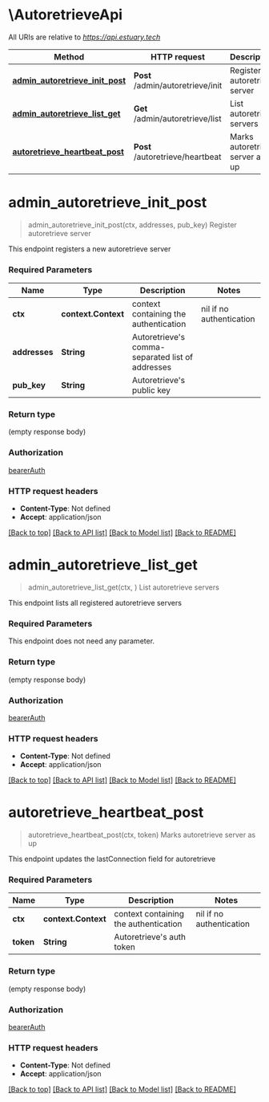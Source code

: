 # \AutoretrieveApi

All URIs are relative to *https://api.estuary.tech*

Method | HTTP request | Description
------------- | ------------- | -------------
[**admin_autoretrieve_init_post**](AutoretrieveApi.md#admin_autoretrieve_init_post) | **Post** /admin/autoretrieve/init | Register autoretrieve server
[**admin_autoretrieve_list_get**](AutoretrieveApi.md#admin_autoretrieve_list_get) | **Get** /admin/autoretrieve/list | List autoretrieve servers
[**autoretrieve_heartbeat_post**](AutoretrieveApi.md#autoretrieve_heartbeat_post) | **Post** /autoretrieve/heartbeat | Marks autoretrieve server as up


# **admin_autoretrieve_init_post**
> admin_autoretrieve_init_post(ctx, addresses, pub_key)
Register autoretrieve server

This endpoint registers a new autoretrieve server

### Required Parameters

Name | Type | Description  | Notes
------------- | ------------- | ------------- | -------------
 **ctx** | **context.Context** | context containing the authentication | nil if no authentication
  **addresses** | **String**| Autoretrieve&#39;s comma-separated list of addresses | 
  **pub_key** | **String**| Autoretrieve&#39;s public key | 

### Return type

 (empty response body)

### Authorization

[bearerAuth](../README.md#bearerAuth)

### HTTP request headers

 - **Content-Type**: Not defined
 - **Accept**: application/json

[[Back to top]](#) [[Back to API list]](../README.md#documentation-for-api-endpoints) [[Back to Model list]](../README.md#documentation-for-models) [[Back to README]](../README.md)

# **admin_autoretrieve_list_get**
> admin_autoretrieve_list_get(ctx, )
List autoretrieve servers

This endpoint lists all registered autoretrieve servers

### Required Parameters
This endpoint does not need any parameter.

### Return type

 (empty response body)

### Authorization

[bearerAuth](../README.md#bearerAuth)

### HTTP request headers

 - **Content-Type**: Not defined
 - **Accept**: application/json

[[Back to top]](#) [[Back to API list]](../README.md#documentation-for-api-endpoints) [[Back to Model list]](../README.md#documentation-for-models) [[Back to README]](../README.md)

# **autoretrieve_heartbeat_post**
> autoretrieve_heartbeat_post(ctx, token)
Marks autoretrieve server as up

This endpoint updates the lastConnection field for autoretrieve

### Required Parameters

Name | Type | Description  | Notes
------------- | ------------- | ------------- | -------------
 **ctx** | **context.Context** | context containing the authentication | nil if no authentication
  **token** | **String**| Autoretrieve&#39;s auth token | 

### Return type

 (empty response body)

### Authorization

[bearerAuth](../README.md#bearerAuth)

### HTTP request headers

 - **Content-Type**: Not defined
 - **Accept**: application/json

[[Back to top]](#) [[Back to API list]](../README.md#documentation-for-api-endpoints) [[Back to Model list]](../README.md#documentation-for-models) [[Back to README]](../README.md)

